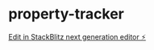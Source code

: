 # property-tracker

[Edit in StackBlitz next generation editor ⚡️](https://stackblitz.com/~/github.com/alassiter/property-tracker)